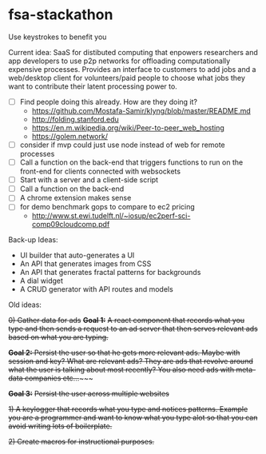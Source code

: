 # fsa-stackathon

Use keystrokes to benefit you

Current idea: SaaS for distibuted computing that enpowers researchers and app developers to use p2p networks for offloading computationally expensive processes. Provides an interface to customers to add jobs and a web/desktop client for volunteers/paid people to choose what jobs they want to contribute their latent processing power to. 

- [ ] Find people doing this already. How are they doing it?
   - https://github.com/Mostafa-Samir/klyng/blob/master/README.md
   - http://folding.stanford.edu
   - https://en.m.wikipedia.org/wiki/Peer-to-peer_web_hosting
   - https://golem.network/
- [ ] consider if mvp could just use node instead of web for remote processes
- [ ] Call a function on the back-end that triggers functions to run on the front-end for clients connected with websockets
- [ ] Start with a server and a client-side script
- [ ] Call a function on the back-end
- [ ] A chrome extension makes sense
- [ ] for demo benchmark gops to compare to ec2 pricing
  - http://www.st.ewi.tudelft.nl/~iosup/ec2perf-sci-comp09cloudcomp.pdf

Back-up Ideas:

- UI builder that auto-generates a UI
- An API that generates images from CSS
- An API that generates fractal patterns for backgrounds
- A dial widget
- A CRUD generator with API routes and models

Old ideas:

~~0) Gather data for ads~~
~~**Goal 1:**~~
~~A react component that records what you type and then sends a request to an ad server
that then serves relevant ads based on what you are typing.~~

~~**Goal 2:**
Persist the user so that he gets more relevant ads. Maybe with session and key?
What are relevant ads? They are ads that revolve around what the user is talking about most recently? You also need ads with meta-data companies etc...~~~~~

~~**Goal 3:**~~
~~Persist the user across multiple websites~~

~~1) A keylogger that records what you type and notices patterns. Example you are a programmer and want to know what
you type alot so that you can avoid writing lots of boilerplate.~~

~~2) Create macros for instructional purposes.~~

